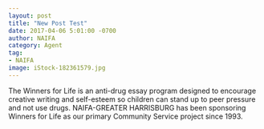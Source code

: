 ```yaml
---
layout: post
title: "New Post Test"
date: 2017-04-06 5:01:00 -0700
author: NAIFA
category: Agent
tag:
- NAIFA
image: iStock-182361579.jpg
---
```


The Winners for Life is an anti-drug essay program designed to encourage
creative writing and self-esteem so children can stand up to peer pressure
and not use drugs.  NAIFA-GREATER HARRISBURG has been sponsoring
Winners for Life as our primary Community Service project since 1993.
